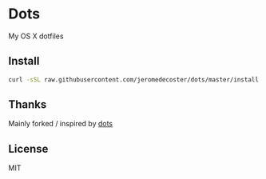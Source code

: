Dots
====

My OS X dotfiles

## Install

```bash
curl -sSL raw.githubusercontent.com/jeromedecoster/dots/master/install | bash
```

## Thanks

Mainly forked / inspired by <a href="https://github.com/matthewmueller/dots" target="_blank">dots</a>

## License

MIT

